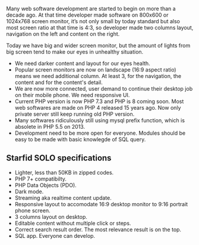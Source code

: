 Many web software development are started to begin on more than a decade ago.
At that time developer made software on 800x600 or 1024x768 screen monitor, it’s not only small by today standard but also most screen ratio at that time is 4:3, so developer made two columns layout, navigation on the left and content on the right.

Today we have big and wider screen monitor, but the amount of lights from big screen tend to make our eyes in unhealthy situation.
- We need darker content and layout for our eyes health.
- Popular screen monitors are now on landscape (16:9 aspect ratio) means we need additional column. At least 3, for the navigation, the content and for the content's detail.
- We are now more connected, user demand to continue their desktop job on their mobile phone. We need responsive UI.
- Current PHP version is now PHP 7.3 and PHP is 8 coming soon. Most web softwares are made on PHP 4 released 15 years ago. Now only private server still keep running old PHP version.
- Many softwares ridiculously still using mysql prefix function, which is absolete in PHP 5.5 on 2013.
- Development need to be more open for everyone. Modules should be easy to be made with basic knowlegde of SQL query.


## Starfid SOLO specifications
- Lighter, less than 50KB in zipped codes.
- PHP 7+ compatibilty.
- PHP Data Objects (PDO).
- Dark mode.
- Streaming aka realtime content update.
- Responsive layout to accomodate 16:9 desktop monitor to 9:16 portrait phone screen.
- 3 columns layout on desktop.
- Editable content without multiple click or steps.
- Correct search result order. The most relevance result is on the top.
- SQL app. Everyone can develop.